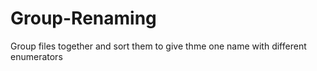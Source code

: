 # Group-Renaming
Group files together and sort them to give thme one name with different enumerators 
